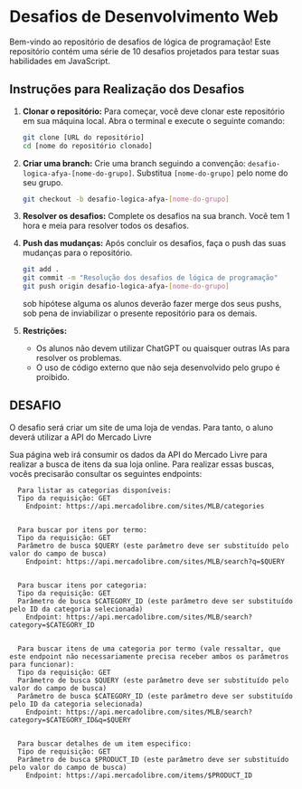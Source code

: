 # Desafios de Desenvolvimento Web

Bem-vindo ao repositório de desafios de lógica de programação! Este repositório contém uma série de 10 desafios projetados para testar suas habilidades em JavaScript. 

## Instruções para Realização dos Desafios

1. **Clonar o repositório:**
   Para começar, você deve clonar este repositório em sua máquina local. Abra o terminal e execute o seguinte comando:

   ```bash
   git clone [URL do repositório]
   cd [nome do repositório clonado]
   ```

2. **Criar uma branch:**
   Crie uma branch seguindo a convenção: `desafio-logica-afya-[nome-do-grupo]`. Substitua `[nome-do-grupo]` pelo nome do seu grupo.

   ```bash
   git checkout -b desafio-logica-afya-[nome-do-grupo]
   ```

3. **Resolver os desafios:**
   Complete os desafios na sua branch. Você tem 1 hora e meia para resolver todos os desafios.

4. **Push das mudanças:**
   Após concluir os desafios, faça o push das suas mudanças para o repositório.

   ```bash
   git add .
   git commit -m "Resolução dos desafios de lógica de programação"
   git push origin desafio-logica-afya-[nome-do-grupo]
   ```

   sob hipótese alguma os alunos deverão fazer merge dos seus pushs, sob pena de 
   inviabilizar o presente repositório para os demais.

5. **Restrições:**
   - Os alunos não devem utilizar ChatGPT ou quaisquer outras IAs para resolver os problemas.
   - O uso de código externo que não seja desenvolvido pelo grupo é proibido.


## DESAFIO

  O desafio será criar um site de uma loja de vendas. Para tanto, o aluno deverá utilizar a API do 
  Mercado Livre

  Sua página web irá consumir os dados da API do Mercado Livre para realizar a busca de itens da sua loja online. Para realizar essas buscas, vocês precisarão consultar os seguintes endpoints:

```
  Para listar as categorias disponíveis:
  Tipo da requisição: GET
    Endpoint: https://api.mercadolibre.com/sites/MLB/categories
```
```

  Para buscar por itens por termo:
  Tipo da requisição: GET
  Parâmetro de busca $QUERY (este parâmetro deve ser substituído pelo valor do campo de busca)
    Endpoint: https://api.mercadolibre.com/sites/MLB/search?q=$QUERY
```
```

  Para buscar itens por categoria:
  Tipo da requisição: GET
  Parâmetro de busca $CATEGORY_ID (este parâmetro deve ser substituído pelo ID da categoria selecionada)
    Endpoint: https://api.mercadolibre.com/sites/MLB/search?category=$CATEGORY_ID
```
```

  Para buscar itens de uma categoria por termo (vale ressaltar, que este endpoint não necessariamente precisa receber ambos os parâmetros para funcionar):
  Tipo da requisição: GET
  Parâmetro de busca $QUERY (este parâmetro deve ser substituído pelo valor do campo de busca)
  Parâmetro de busca $CATEGORY_ID (este parâmetro deve ser substituído pelo ID da categoria selecionada)
    Endpoint: https://api.mercadolibre.com/sites/MLB/search?category=$CATEGORY_ID&q=$QUERY
```
```

  Para buscar detalhes de um item especifico:
  Tipo de requisição: GET
  Parâmetro de busca $PRODUCT_ID (este parâmetro deve ser substituído pelo valor do campo de busca)
    Endpoint: https://api.mercadolibre.com/items/$PRODUCT_ID
```


